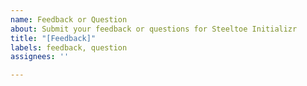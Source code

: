 ```yaml
---
name: Feedback or Question
about: Submit your feedback or questions for Steeltoe Initializr
title: "[Feedback]"
labels: feedback, question
assignees: ''

---
```



